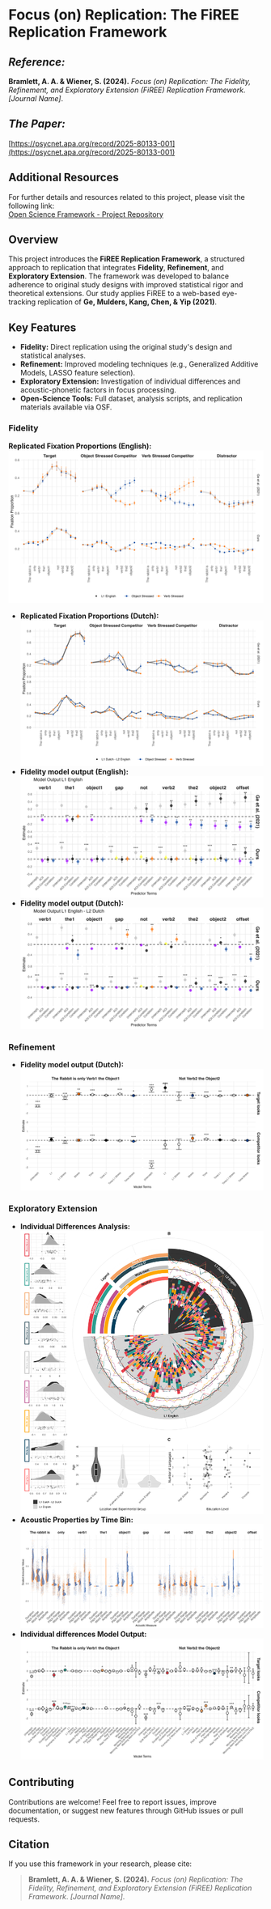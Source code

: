 # Focus (on) Replication: The FiREE Replication Framework

## *Reference:*  
**Bramlett, A. A. & Wiener, S. (2024).** *Focus (on) Replication: The Fidelity, Refinement, and Exploratory Extension (FiREE) Replication Framework*. *[Journal Name]*.

## *The Paper:*
[https://psycnet.apa.org/record/2025-80133-001](https://psycnet.apa.org/record/2025-80133-001)

## Additional Resources  
For further details and resources related to this project, please visit the following link:  
[Open Science Framework - Project Repository](https://osf.io/wa4gv/?view_only=de113dbced6b46fab96ca8217b3c1ca6)

## Overview  
This project introduces the **FiREE Replication Framework**, a structured approach to replication that integrates **Fidelity**, **Refinement**, and **Exploratory Extension**. The framework was developed to balance adherence to original study designs with improved statistical rigor and theoretical extensions. Our study applies FiREE to a web-based eye-tracking replication of **Ge, Mulders, Kang, Chen, & Yip (2021)**.

## Key Features  
- **Fidelity:** Direct replication using the original study's design and statistical analyses.  
- **Refinement:** Improved modeling techniques (e.g., Generalized Additive Models, LASSO feature selection).  
- **Exploratory Extension:** Investigation of individual differences and acoustic-phonetic factors in focus processing.  
- **Open-Science Tools:** Full dataset, analysis scripts, and replication materials available via OSF.  

### Fidelity
 **Replicated Fixation Proportions (English):**  
  ![Fixation Proportions](viz/english_fix.png) 
- **Replicated Fixation Proportions (Dutch):**  
  ![Fixation Proportions](viz/dutch_fix.png)
- **Fidelity model output (English):**  
  ![Acoustic Properties](viz/model_plot_english.png)
- **Fidelity model output (Dutch):**  
  ![Acoustic Properties](viz/model_plot_dutch.png)

### Refinement
- **Fidelity model output (Dutch):**  
  ![Acoustic Properties](viz/gam_mod_out.png)

### Exploratory Extension
- **Individual Differences Analysis:**  
  ![Individual Differences](viz/combined_plot_circle.png)  
- **Acoustic Properties by Time Bin:**  
  ![Acoustic Properties](viz/acoustic_faceted.png)
- **Individual differences Model Output:**  
  ![Acoustic Properties](viz/id_gam_mod_out.png)  

## Contributing  
Contributions are welcome! Feel free to report issues, improve documentation, or suggest new features through GitHub issues or pull requests.

## Citation  
If you use this framework in your research, please cite:  
> **Bramlett, A. A. & Wiener, S. (2024).** *Focus (on) Replication: The Fidelity, Refinement, and Exploratory Extension (FiREE) Replication Framework*. *[Journal Name]*.
